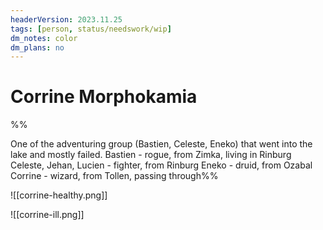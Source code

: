 ```yaml
---
headerVersion: 2023.11.25
tags: [person, status/needswork/wip]
dm_notes: color
dm_plans: no
---
```

# Corrine Morphokamia

%% 

One of the adventuring group (Bastien, Celeste, Eneko) that went into the lake and mostly failed. 
Bastien - rogue, from Zimka, living in Rinburg
Celeste, Jehan, Lucien - fighter, from Rinburg
Eneko - druid, from Ozabal
Corrine - wizard, from Tollen, passing through%%

![[corrine-healthy.png]]

![[corrine-ill.png]]